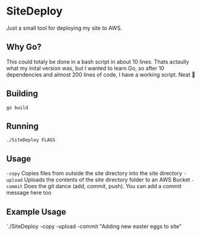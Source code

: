 # SiteDeploy

Just a small tool for deploying my site to AWS.


## Why Go?
 
This could totaly be done in a bash script in about 10 lines. Thats actaully what my inital version was, but I wanted to learn Go, so after 10 dependencies and almost 200 lines of code, I have a working script. Neat 📸

## Building 

`go build`

## Running

`./SiteDeploy FLAGS`

## Usage

`-copy` Copies files from outside the site directory into the site directory
`-upload` Uploads the contents of the site directory folder to an AWS Bucket
`-commit` Does the git dance (add, commit, push). You can add a commit message here too

## Example Usage

 `./SiteDeploy -copy -upload -commit "Adding new easter eggs to site"
 

